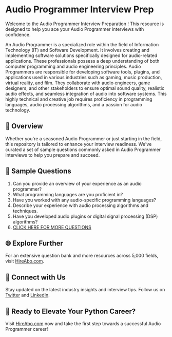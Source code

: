 # Audio Programmer Interview Prep

Welcome to the Audio Programmer Interview Preparation ! This resource is designed to help you ace your Audio Programmer interviews with confidence.

An Audio Programmer is a specialized role within the field of Information Technology (IT) and Software Development. It involves creating and implementing software solutions specifically designed for audio-related applications. These professionals possess a deep understanding of both computer programming and audio engineering principles. Audio Programmers are responsible for developing software tools, plugins, and applications used in various industries such as gaming, music production, virtual reality, and film. They collaborate with audio engineers, game designers, and other stakeholders to ensure optimal sound quality, realistic audio effects, and seamless integration of audio into software systems. This highly technical and creative job requires proficiency in programming languages, audio processing algorithms, and a passion for audio technology.

## 🚀 Overview

Whether you're a seasoned Audio Programmer or just starting in the field, this repository is tailored to enhance your interview readiness. We've curated a set of sample questions commonly asked in Audio Programmer interviews to help you prepare and succeed.

## 📝 Sample Questions

1. Can you provide an overview of your experience as an audio programmer?
2. What programming languages are you proficient in?
3. Have you worked with any audio-specific programming languages?
4. Describe your experience with audio processing algorithms and techniques.
5. Have you developed audio plugins or digital signal processing (DSP) algorithms?
6. [CLICK HERE FOR MORE QUESTIONS](https://hireabo.com/job/0_0_87/Audio%20Programmer)

## 🌐 Explore Further

For an extensive question bank and more resources across 5,000 fields, visit [HireAbo.com](https://www.hireabo.com).

## 📱 Connect with Us

Stay updated on the latest industry insights and interview tips. Follow us on [Twitter](https://twitter.com/hireabo) and [LinkedIn](https://www.linkedin.com/in/hire-abo-3609972a8/).

## 🚀 Ready to Elevate Your Python Career?

Visit [HireAbo.com](https://www.hireabo.com) now and take the first step towards a successful Audio Programmer career!